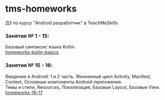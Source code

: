 # tms-homeworks
ДЗ по курсу "Android разработчик" в TeachMeSkills

### Занятия № 1 - 15:
Базовый синтаксис языка Kotlin.  
[homeworks-kotlin-basics](https://github.com/MaksimMaksimchyk/homeworks-kotlin-basics)


### Занятия № 15 - 16:
Введение в Android: 1 и 2 часть.
Жизненный цикл Activity, Manifest, Context, Основные компоненты Android-приложения.  
Темы и стили, Resources, Локализация, Базовые Layout, Базовые View.  
[homeworks-16-17](https://github.com/MaksimMaksimchyk/homeworks-16-17)

